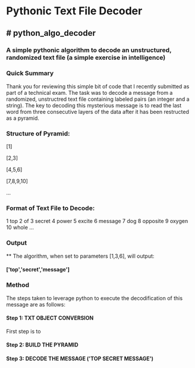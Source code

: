 # Pythonic Text File Decoder
## # python_algo_decoder
### A simple pythonic algorithm to decode an unstructured, randomized text file (a simple exercise in intelligence)

### Quick Summary
Thank you for reviewing this simple bit of code that I recently submitted as part of a technical exam.  The task was to decode a message from a randomized, unstructred text file containing labeled pairs (an integer and a string). The key to decoding this mysterious message is to read the last word from three consecutive layers of the data after it has been restructed as a pyramid.

### Structure of Pyramid:
[1]

[2,3]

[4,5,6]

[7,8,9,10] 

...

### Format of Text File to Decode:
1 top
2 of
3 secret
4 power
5 excite
6 message
7 dog
8 opposite
9 oxygen
10 whole
...

### Output
** The algorithm, when set to parameters [1,3,6], will output:

#### ['top','secret','message']

### Method
The steps taken to leverage python to execute the decodification of this message are as follows:

#### Step 1: TXT OBJECT CONVERSION
First step is to 

#### Step 2: BUILD THE PYRAMID


#### Step 3: DECODE THE MESSAGE ('TOP SECRET MESSAGE')






